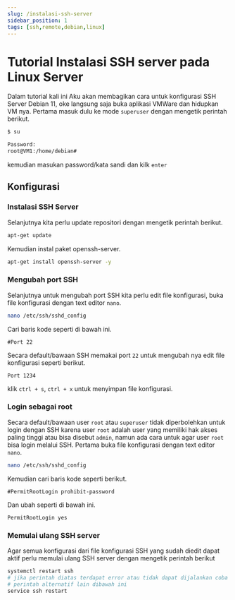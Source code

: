 ```yaml
---
slug: /instalasi-ssh-server
sidebar_position: 1
tags: [ssh,remote,debian,linux]
---
```


# Tutorial Instalasi SSH server pada Linux Server

Dalam tutorial kali ini Aku akan membagikan cara untuk konfigurasi SSH Server Debian 11, oke langsung saja buka aplikasi VMWare dan hidupkan VM nya.
Pertama masuk dulu ke mode `superuser` dengan mengetik perintah berikut.

```bash
$ su

Password:
root@VM1:/home/debian#
```
kemudian masukan password/kata sandi dan kilk `enter`

## Konfigurasi
### Instalasi SSH Server
Selanjutnya kita perlu update repositori dengan mengetik perintah berikut.
```bash
apt-get update
```
Kemudian instal paket openssh-server.
```bash
apt-get install openssh-server -y
```

### Mengubah port SSH
Selanjutnya untuk mengubah port SSH kita perlu edit file konfigurasi, buka file konfigurasi dengan text editor `nano`.
```bash
nano /etc/ssh/sshd_config
```
Cari baris kode seperti di bawah ini.
```plain title="/etc/ssh/sshd_config"
#Port 22
```
Secara default/bawaan SSH memakai port `22` untuk mengubah nya edit file konfigurasi seperti berikut.
```plain title="/etc/ssh/sshd_config"
Port 1234
```
klik `ctrl + s`, `ctrl + x` untuk menyimpan file konfigurasi.

### Login sebagai root
Secara default/bawaan user `root` atau `superuser` tidak diperbolehkan untuk login dengan SSH 
karena user `root` adalah user yang memiliki hak akses paling tinggi atau bisa disebut `admin`, namun ada cara untuk agar user `root` bisa login melalui SSH. Pertama buka file konfigurasi dengan text editor `nano`.
```bash
nano /etc/ssh/sshd_config
```
Kemudian cari baris kode seperti berikut.
```plain title="/etc/ssh/sshd_config"
#PermitRootLogin prohibit-password
```
Dan ubah seperti di bawah ini.
```plain title="/etc/ssh/sshd_config"
PermitRootLogin yes
```

### Memulai ulang SSH server
Agar semua konfigurasi dari file konfigurasi SSH yang sudah diedit dapat aktif perlu memulai ulang SSH server dengan mengetik perintah berikut
```bash
systemctl restart ssh
# jika perintah diatas terdapat error atau tidak dapat dijalankan coba
# perintah alternatif lain dibawah ini
service ssh restart
```